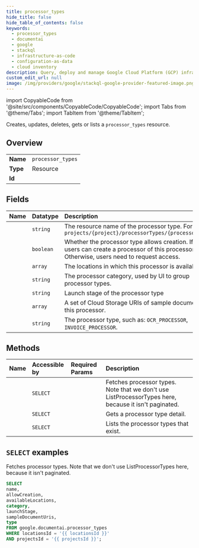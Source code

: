 ```yaml
---
title: processor_types
hide_title: false
hide_table_of_contents: false
keywords:
  - processor_types
  - documentai
  - google
  - stackql
  - infrastructure-as-code
  - configuration-as-data
  - cloud inventory
description: Query, deploy and manage Google Cloud Platform (GCP) infrastructure and resources using SQL
custom_edit_url: null
image: /img/providers/google/stackql-google-provider-featured-image.png
---
```


import CopyableCode from '@site/src/components/CopyableCode/CopyableCode';
import Tabs from '@theme/Tabs';
import TabItem from '@theme/TabItem';

Creates, updates, deletes, gets or lists a <code>processor_types</code> resource.

## Overview
<table><tbody>
<tr><td><b>Name</b></td><td><code>processor_types</code></td></tr>
<tr><td><b>Type</b></td><td>Resource</td></tr>
<tr><td><b>Id</b></td><td><CopyableCode code="google.documentai.processor_types" /></td></tr>
</tbody></table>

## Fields
| Name | Datatype | Description |
|:-----|:---------|:------------|
| <CopyableCode code="name" /> | `string` | The resource name of the processor type. Format: `projects/{project}/processorTypes/{processor_type}` |
| <CopyableCode code="allowCreation" /> | `boolean` | Whether the processor type allows creation. If true, users can create a processor of this processor type. Otherwise, users need to request access. |
| <CopyableCode code="availableLocations" /> | `array` | The locations in which this processor is available. |
| <CopyableCode code="category" /> | `string` | The processor category, used by UI to group processor types. |
| <CopyableCode code="launchStage" /> | `string` | Launch stage of the processor type |
| <CopyableCode code="sampleDocumentUris" /> | `array` | A set of Cloud Storage URIs of sample documents for this processor. |
| <CopyableCode code="type" /> | `string` | The processor type, such as: `OCR_PROCESSOR`, `INVOICE_PROCESSOR`. |

## Methods
| Name | Accessible by | Required Params | Description |
|:-----|:--------------|:----------------|:------------|
| <CopyableCode code="projects_locations_fetch_processor_types" /> | `SELECT` | <CopyableCode code="locationsId, projectsId" /> | Fetches processor types. Note that we don't use ListProcessorTypes here, because it isn't paginated. |
| <CopyableCode code="projects_locations_processor_types_get" /> | `SELECT` | <CopyableCode code="locationsId, processorTypesId, projectsId" /> | Gets a processor type detail. |
| <CopyableCode code="projects_locations_processor_types_list" /> | `SELECT` | <CopyableCode code="locationsId, projectsId" /> | Lists the processor types that exist. |

## `SELECT` examples

Fetches processor types. Note that we don't use ListProcessorTypes here, because it isn't paginated.

```sql
SELECT
name,
allowCreation,
availableLocations,
category,
launchStage,
sampleDocumentUris,
type
FROM google.documentai.processor_types
WHERE locationsId = '{{ locationsId }}'
AND projectsId = '{{ projectsId }}'; 
```
